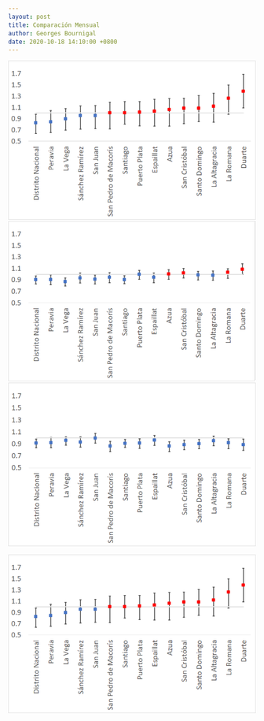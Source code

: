 ```yaml
---
layout: post
title: Comparación Mensual
author: Georges Bournigal
date: 2020-10-18 14:10:00 +0800
---
```


![image](/assets/img/Estimaciones/actual.png)
![image](/assets/img/Estimaciones/1mes.png)
![image](/assets/img/Estimaciones/2meses.png)

<img src="/assets/img/Estimaciones/actual.png?raw=true"/> 
